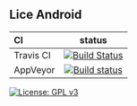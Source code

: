 ## Lice Android

CI|status
:---|:---:
Travis CI|[![Build Status](https://travis-ci.org/lice-lang/lice-android.svg?branch=master)](https://travis-ci.org/lice-lang/lice-android)
AppVeyor|[![Build status](https://ci.appveyor.com/api/projects/status/rwq2ky3xjysf2gy6?svg=true)](https://ci.appveyor.com/project/ice1000/lice-android)

[![License: GPL v3](https://img.shields.io/badge/License-GPL%20v3-blue.svg)](http://www.gnu.org/licenses/gpl-3.0)
